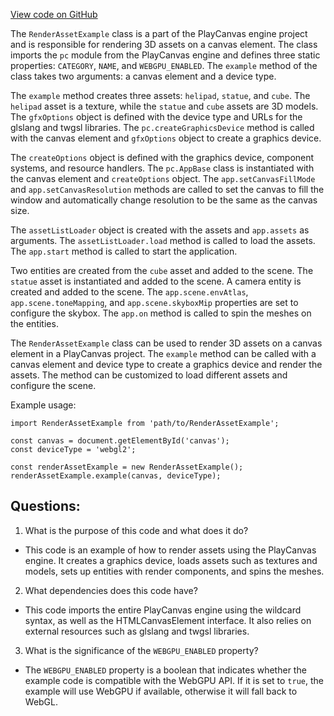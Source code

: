 [View code on GitHub](https://github.com/playcanvas/engine/examples/src/examples/graphics/render-asset.tsx)

The `RenderAssetExample` class is a part of the PlayCanvas engine project and is responsible for rendering 3D assets on a canvas element. The class imports the `pc` module from the PlayCanvas engine and defines three static properties: `CATEGORY`, `NAME`, and `WEBGPU_ENABLED`. The `example` method of the class takes two arguments: a canvas element and a device type. 

The `example` method creates three assets: `helipad`, `statue`, and `cube`. The `helipad` asset is a texture, while the `statue` and `cube` assets are 3D models. The `gfxOptions` object is defined with the device type and URLs for the glslang and twgsl libraries. The `pc.createGraphicsDevice` method is called with the canvas element and `gfxOptions` object to create a graphics device. 

The `createOptions` object is defined with the graphics device, component systems, and resource handlers. The `pc.AppBase` class is instantiated with the canvas element and `createOptions` object. The `app.setCanvasFillMode` and `app.setCanvasResolution` methods are called to set the canvas to fill the window and automatically change resolution to be the same as the canvas size. 

The `assetListLoader` object is created with the assets and `app.assets` as arguments. The `assetListLoader.load` method is called to load the assets. The `app.start` method is called to start the application. 

Two entities are created from the `cube` asset and added to the scene. The `statue` asset is instantiated and added to the scene. A camera entity is created and added to the scene. The `app.scene.envAtlas`, `app.scene.toneMapping`, and `app.scene.skyboxMip` properties are set to configure the skybox. The `app.on` method is called to spin the meshes on the entities. 

The `RenderAssetExample` class can be used to render 3D assets on a canvas element in a PlayCanvas project. The `example` method can be called with a canvas element and device type to create a graphics device and render the assets. The method can be customized to load different assets and configure the scene. 

Example usage:

```
import RenderAssetExample from 'path/to/RenderAssetExample';

const canvas = document.getElementById('canvas');
const deviceType = 'webgl2';

const renderAssetExample = new RenderAssetExample();
renderAssetExample.example(canvas, deviceType);
```
## Questions: 
 1. What is the purpose of this code and what does it do?
- This code is an example of how to render assets using the PlayCanvas engine. It creates a graphics device, loads assets such as textures and models, sets up entities with render components, and spins the meshes.

2. What dependencies does this code have?
- This code imports the entire PlayCanvas engine using the wildcard syntax, as well as the HTMLCanvasElement interface. It also relies on external resources such as glslang and twgsl libraries.

3. What is the significance of the `WEBGPU_ENABLED` property?
- The `WEBGPU_ENABLED` property is a boolean that indicates whether the example code is compatible with the WebGPU API. If it is set to `true`, the example will use WebGPU if available, otherwise it will fall back to WebGL.